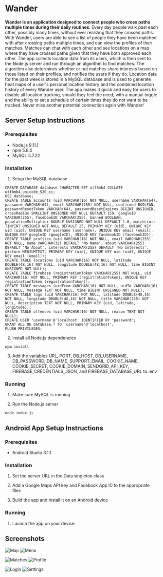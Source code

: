 # Wander

**Wander is an application designed to connect people who cross paths multiple times during their daily routines.** Every day people walk past each other, possibly many times, without ever realizing that they crossed paths. With Wander, users are able to see a list of people they have been matched with after crossing paths multiple times, and can view the profiles of their matches. Matches can chat with each other and see locations on a map where they have crossed paths given that they have both approved each other. The app collects location data from its users, which is then sent to the Node.js server and run through an algorithm to find matches. The algorithm also determines whether or not matches share interests based on those listed on their profiles, and notifies the users if they do. Location data for the past week is stored in a MySQL database and is used to generate heat maps of a user's personal location history and the combined location history of every Wander user. The app makes it quick and easy for users to disable all location tracking, should they feel the need, with a manual toggle and the ability to set a schedule of certain times they do not want to be tracked. Never miss another potential connection again with Wander!

## Server Setup Instructions

### Prerequisites

* Node.js 9.11.1
* npm 5.8.0
* MySQL 5.7.22

### Installation

1. Setup the MySQL database

```
CREATE DATABASE database CHARACTER SET utf8mb4 COLLATE utf8mb4_unicode_520_ci;
USE database;
CREATE TABLE accounts (uid VARCHAR(16) NOT NULL, username VARCHAR(64), password VARCHAR(64), email VARCHAR(255) NOT NULL, confirmed BOOLEAN, passwordResetToken VARCHAR(64), passwordResetExpires BIGINT UNSIGNED, crossRadius SMALLINT UNSIGNED NOT NULL DEFAULT 150, googleID VARCHAR(255), facebookID VARCHAR(255), banned BOOLEAN, populationMultiplier DOUBLE UNSIGNED NOT NULL DEFAULT 1.0, matchLimit TINYINT UNSIGNED NOT NULL DEFAULT 25, PRIMARY KEY (uid), UNIQUE KEY uid (uid), UNIQUE KEY username (username), UNIQUE KEY email (email), UNIQUE KEY googleID (googleID), UNIQUE KEY facebookID (facebookID));
CREATE TABLE profiles (uid VARCHAR(16) NOT NULL, email VARCHAR(255) NOT NULL, name VARCHAR(32) DEFAULT 'No Name', about VARCHAR(255) DEFAULT 'No About', interests VARCHAR(255) DEFAULT 'No Interests', picture MEDIUMTEXT, PRIMARY KEY (uid), UNIQUE KEY uid (uid), UNIQUE KEY email (email));
CREATE TABLE locations (uid VARCHAR(16) NOT NULL, latitude DOUBLE(48,16) NOT NULL, longitude DOUBLE(48,16) NOT NULL, time BIGINT UNSIGNED NOT NULL);
CREATE TABLE firebase (registrationToken VARCHAR(255) NOT NULL, uid VARCHAR(16) NOT NULL, PRIMARY KEY (registrationToken), UNIQUE KEY registrationToken (registrationToken));
CREATE TABLE messages (uidFrom VARCHAR(16) NOT NULL, uidTo VARCHAR(16) NOT NULL, message TEXT NOT NULL, time BIGINT UNSIGNED NOT NULL);
CREATE TABLE tags (uid VARCHAR(16) NOT NULL, latitude DOUBLE(48,16) NOT NULL, longitude DOUBLE(48,16) NOT NULL, title VARCHAR(255) NOT NULL, description TEXT NOT NULL, PRIMARY KEY (uid, latitude, longitude));
CREATE TABLE offenses (uid VARCHAR(16) NOT NULL, reason TEXT NOT NULL);
CREATE USER 'username'@'localhost' IDENTIFIED BY 'password';
GRANT ALL ON database.* TO 'username'@'localhost';
FLUSH PRIVILEGES;
```

2. Install all Node.js dependencies

```
npm install
```

3. Add the variables URL, PORT, DB_HOST, DB_USERNAME, DB_PASSWORD, DB_NAME, SUPPORT_EMAIL, COOKIE_NAME, COOKIE_SECRET, COOKIE_DOMAIN, SENDGRID_API_KEY, FIREBASE_CREDENTIALS_JSON, and FIREBASE_DATABASE_URL to .env

### Running

1. Make sure MySQL is running

2. Run the Node.js server

```
node index.js
```

## Android App Setup Instructions

### Prerequisites

* Android Studio 3.1.1

### Installation

1. Set the server URL in the Data singleton class

2. Add a Google Maps API key and Facebook App ID to the appropriate files

3. Build the app and install it on an Android device

### Running

1. Launch the app on your device

## Screenshots

![Map](screenshots/map.png) ![Menu](screenshots/menu.png)

![Matches](screenshots/matches.png) ![Profile](screenshots/profile.png)

![Login](screenshots/login.png) ![Settings](screenshots/settings.png)
